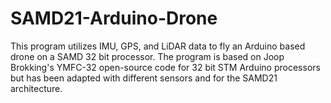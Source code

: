 # SAMD21-Arduino-Drone
This program utilizes IMU, GPS, and LiDAR data to fly an Arduino based drone on a SAMD 32 bit processor. The program is based on Joop Brokking's YMFC-32 open-source code for 32 bit STM Arduino processors but has been adapted with different sensors and for the SAMD21 architecture.
